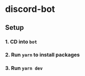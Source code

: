 # discord-bot

## Setup
### 1. CD into `bot`
### 2. Run `yarn` to install packages
### 3. Run `yarn dev`
